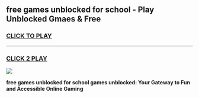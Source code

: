 
## free games unblocked for school - Play Unblocked Gmaes & Free
<h3>
<a href="https://news.freeplayer.one?title=free_games_unblocked_for_school&ref=23F">CLICK TO PLAY</a></h3>
<hr>

<h3>
<a href="https://news.freeplayer.one?title=free_games_unblocked_for_school&ref=23F">CLICK 2 PLAY</a>
  
</h3>

<a href="https://news.freeplayer.one?title=free_games_unblocked_for_school&ref=23F/"><img src="https://clearcache.store/games.png"></a>


**free games unblocked for school games unblocked: Your Gateway to Fun and Accessible Online Gaming**
